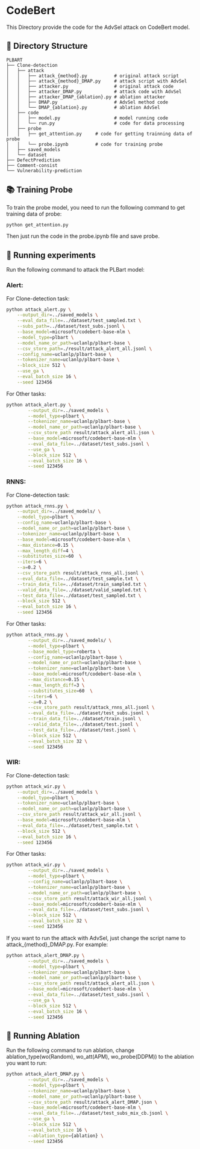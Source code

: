 # CodeBert
This Directory provide the code for the AdvSel attack on CodeBert model.

## 📁 Directory Structure
    PLBART
    ├── Clone-detection                 
    │   ├── attack
    │   │   ├── attack_{method}.py          # original attack script
    │   │   ├── attack_{method}_DMAP.py     # attack script with AdvSel
    │   │   ├── attacker.py                 # original attack code
    │   │   ├── attacker_DMAP.py            # attack code with AdvSel
    │   │   ├── attacker_DMAP_{ablation}.py # ablation attacker
    │   │   ├── DMAP.py                     # AdvSel method code
    │   │   └── DMAP_{ablation}.py          # ablation AdvSel
    │   ├── code
    │   │   ├── model.py                    # model running code
    │   │   └── run.py                      # code for data processing
    │   ├── probe
    │   │   ├── get_attention.py     # code for getting trainning data of probe
    │   │   └── probe.ipynb          # code for training probe
    │   ├── saved_models
    │   └── dataset           
    ├── DefectPrediction
    ├── Comment-consist
    └── Vulnerability-prediction

## 📚 Training Probe

To train the probe model, you need to run the following command to get training data of probe:

```bash
python get_attention.py
```

Then just run the code in the probe.ipynb file and save probe.

## 🚀 Running experiments

Run the following command to attack the PLBart model:

### Alert:
For Clone-detection task:
```bash
python attack_alert.py \
    --output_dir=../saved_models \
    --eval_data_file=../dataset/test_sampled.txt \
    --subs_path=../dataset/test_subs.jsonl \
    --base_model=microsoft/codebert-base-mlm \
    --model_type=plbart \
    --model_name_or_path=uclanlp/plbart-base \
    --csv_store_path=./result/attack_alert_all.jsonl \
    --config_name=uclanlp/plbart-base \
    --tokenizer_name=uclanlp/plbart-base \
    --block_size 512 \
    --use_ga \
    --eval_batch_size 16 \
    --seed 123456
```
For Other tasks:
```bash
python attack_alert.py \
        --output_dir=../saved_models \
        --model_type=plbart \
        --tokenizer_name=uclanlp/plbart-base \
        --model_name_or_path=uclanlp/plbart-base \
        --csv_store_path result/attack_alert_all.json \
        --base_model=microsoft/codebert-base-mlm \
        --eval_data_file=../dataset/test_subs.jsonl \
        --use_ga \
        --block_size 512 \
        --eval_batch_size 16 \
        --seed 123456
```

### RNNS:
For Clone-detection task:
```bash
python attack_rnns.py \
    --output_dir=../saved_models/ \
    --model_type=plbart \
    --config_name=uclanlp/plbart-base \
    --model_name_or_path=uclanlp/plbart-base \
    --tokenizer_name=uclanlp/plbart-base \
    --base_model=microsoft/codebert-base-mlm \
    --max_distance=0.15 \
    --max_length_diff=4 \
    --substitutes_size=60  \
    --iters=6 \
    --a=0.2 \
    --csv_store_path result/attack_rnns_all.jsonl \
    --eval_data_file=../dataset/test_sample.txt \
    --train_data_file=../dataset/train_sampled.txt \
    --valid_data_file=../dataset/valid_sampled.txt \
    --test_data_file=../dataset/test_sampled.txt \
    --block_size 512 \
    --eval_batch_size 16 \
    --seed 123456
```
For Other tasks:
```bash
python attack_rnns.py \
        --output_dir=../saved_models/ \
        --model_type=plbart \
        --base_model_type=roberta \
        --config_name=uclanlp/plbart-base \
        --model_name_or_path=uclanlp/plbart-base \
        --tokenizer_name=uclanlp/plbart-base \
        --base_model=microsoft/codebert-base-mlm \
        --max_distance=0.15 \
        --max_length_diff=3 \
        --substitutes_size=60  \
        --iters=6 \
        --a=0.2 \
        --csv_store_path result/attack_rnns_all.jsonl \
        --eval_data_file=../dataset/test_subs.jsonl \
        --train_data_file=../dataset/train.jsonl \
        --valid_data_file=../dataset/test.jsonl \
        --test_data_file=../dataset/test.jsonl \
        --block_size 512 \
        --eval_batch_size 32 \
        --seed 123456
```

### WIR:
For Clone-detection task:
```bash
python attack_wir.py \
    --output_dir=../saved_models \
    --model_type=plbart \
    --tokenizer_name=uclanlp/plbart-base \
    --model_name_or_path=uclanlp/plbart-base \
    --csv_store_path result/attack_wir_all.jsonl \
    --base_model=microsoft/codebert-base-mlm \
    --eval_data_file=../dataset/test_sample.txt \
    --block_size 512 \
    --eval_batch_size 16 \
    --seed 123456
```
For Other tasks:
```bash
python attack_wir.py \
        --output_dir=../saved_models \
        --model_type=plbart \
        --config_name=uclanlp/plbart-base \
        --tokenizer_name=uclanlp/plbart-base \
        --model_name_or_path=uclanlp/plbart-base \
        --csv_store_path result/attack_wir_all.jsonl \
        --base_model=microsoft/codebert-base-mlm \
        --eval_data_file=../dataset/test_subs.jsonl \
        --block_size 512 \
        --eval_batch_size 32 \
        --seed 123456
```

If you want to run the attack with AdvSel, just change the script name to attack_{method}_DMAP.py. For example:

```bash
python attack_alert_DMAP.py \
        --output_dir=../saved_models \
        --model_type=plbart \
        --tokenizer_name=uclanlp/plbart-base \
        --model_name_or_path=uclanlp/plbart-base \
        --csv_store_path result/attack_alert_all.json \
        --base_model=microsoft/codebert-base-mlm \
        --eval_data_file=../dataset/test_subs.jsonl \
        --use_ga \
        --block_size 512 \
        --eval_batch_size 16 \
        --seed 123456
```

## 🚀 Running Ablation

Run the following command to run ablation, change ablation_type(wo(Random), wo_att(APM), wo_probe(DDPM)) to the ablation you want to run:

```bash
python attack_alert_DMAP.py \
        --output_dir=../saved_models \
        --model_type=plbart \
        --tokenizer_name=uclanlp/plbart-base \
        --model_name_or_path=uclanlp/plbart-base \
        --csv_store_path result/attack_alert_DMAP.json \
        --base_model=microsoft/codebert-base-mlm \
        --eval_data_file=../dataset/test_subs_mix_cb.jsonl \
        --use_ga \
        --block_size 512 \
        --eval_batch_size 16 \
        --ablation_type={ablation} \
        --seed 123456
```
